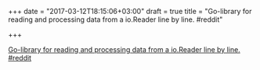 +++
date = "2017-03-12T18:15:06+03:00"
draft = true
title = "Go-library for reading and processing data from a io.Reader line by line.  #reddit"

+++

<p><a href="https://t.co/AHWPCGec0K">Go-library for reading and processing data from a io.Reader line by line.  #reddit</a></p>
